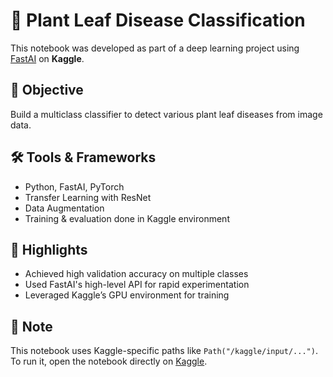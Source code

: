 # 🌿 Plant Leaf Disease Classification

This notebook was developed as part of a deep learning project using [FastAI](https://www.fast.ai/) on **Kaggle**.

## 🧪 Objective
Build a multiclass classifier to detect various plant leaf diseases from image data.

## 🛠 Tools & Frameworks
- Python, FastAI, PyTorch
- Transfer Learning with ResNet
- Data Augmentation
- Training & evaluation done in Kaggle environment

## 🚀 Highlights
- Achieved high validation accuracy on multiple classes
- Used FastAI's high-level API for rapid experimentation
- Leveraged Kaggle’s GPU environment for training

## 📁 Note
This notebook uses Kaggle-specific paths like `Path("/kaggle/input/...")`.  
To run it, open the notebook directly on [Kaggle](https://www.kaggle.com/code/touradouadara/multiclass-plant-leaf-disease-classifier).

